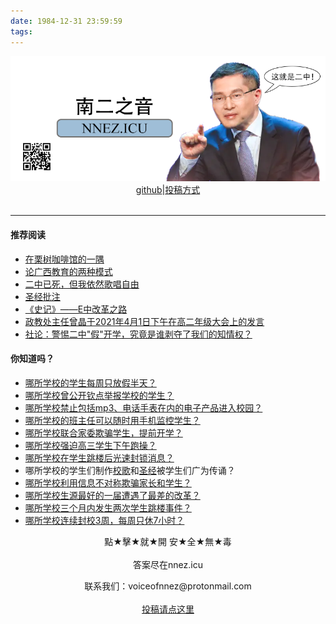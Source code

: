 ```yaml
---
date: 1984-12-31 23:59:59
tags: 
---
```


<center><img src="/welcome/welcome.png"/></center>

<center><a href="https://github.com/nnez-icu/nnez.icu" target="_blank">github</a>|<a href="/contact/" target="_blank">投稿方式</a>
</center><br>

---
#### 推荐阅读
+ [在栗树咖啡馆的一隅](/在栗树咖啡馆的一隅/)
+ [论广西教育的两种模式](/edu/)
+ [二中已死，但我依然歌唱自由](/二中已死，但我依然歌唱自由/)
+ [圣经批注](/圣经批注/)
+ [《史记》——E中改革之路](/史记/)
+ [政教处主任曾晶于2021年4月1日下午在高二年级大会上的发言](/speechundernationalflagbyzeng/)
+ [社论：警惕二中"假"开学，究竟是谁剥夺了我们的知情权？](/editorial2/)

#### 你知道吗？
+ [哪所学校的学生每周只放假半天？](/史记/#pzzy)
+ [哪所学校曾公开钦点举报学校的学生？](/史记/#qdjb)
+ [哪所学校禁止包括mp3、电话手表在内的电子产品进入校园？](/史记/#pzzj)
+ [哪所学校的班主任可以随时用手机监控学生？](/做遵规守纪好学生)
+ [哪所学校联合家委欺骗学生，提前开学？](/editorial2)
+ [哪所学校强迫高三学生下午跑操？](/浅谈鹅中高三改革)
+ [哪所学校在学生跳楼后光速封锁消息？](/北宁市二中学生坠楼事件)
+ 哪所学校的学生们制作[校歌](/北宁二中校歌)和[圣经](史记/#ezsj)被学生们广为传诵？
+ [哪所学校利用信息不对称欺骗家长和学生？](/史记/#ezsj)
+ [哪所学校生源最好的一届遭遇了最差的改革？](/史记)
+ [哪所学校三个月内发生两次学生跳楼事件？](/史记/#xszl)
+ [哪所学校连续封校3周，每周只休7小时？](/)

<center>點★擊★就★開    安★全★無★毒</center><br>
<center><a herf="https://www.nnez.icu">答案尽在nnez.icu</a></center>
<p><center>联系我们：voiceofnnez@protonmail.com </center><br>
<center><a href="/contact/" target="_blank">投稿请点这里</a></center></p>
